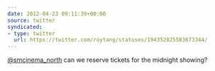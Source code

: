 ```yaml
---
date: 2012-04-23 09:11:39+00:00
source: twitter
syndicated:
- type: twitter
  url: https://twitter.com/roytang/statuses/194352825583673344/
---
```


[@smcinema_north](https://twitter.com/smcinema_north/) can we reserve tickets for the midnight showing?